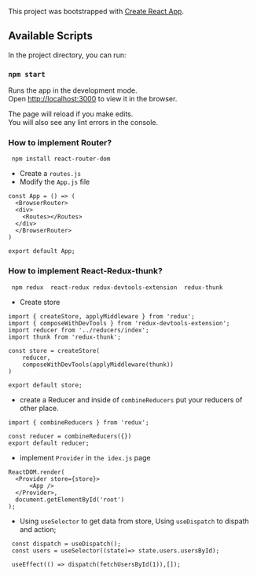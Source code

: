 This project was bootstrapped with [Create React App](https://github.com/facebook/create-react-app).

## Available Scripts

In the project directory, you can run:

### `npm start`

Runs the app in the development mode.<br />
Open [http://localhost:3000](http://localhost:3000) to view it in the browser.

The page will reload if you make edits.<br />
You will also see any lint errors in the console.

### How to implement Router?

``` npm install react-router-dom```

* Create a `routes.js`
* Modify the `App.js` file
``` 
const App = () => (
  <BrowserRouter>
  <div>
    <Routes></Routes>
  </div>
  </BrowserRouter>
)

export default App;
```

### How to implement React-Redux-thunk?

` npm redux  react-redux redux-devtools-extension  redux-thunk`

* Create store 
```
import { createStore, applyMiddleware } from 'redux';
import { composeWithDevTools } from 'redux-devtools-extension';
import reducer from '../reducers/index';
import thunk from 'redux-thunk';

const store = createStore(
    reducer,
    composeWithDevTools(applyMiddleware(thunk))
)

export default store;

```
* create a Reducer and inside of `combineReducers` put your reducers of other place. 

```
import { combineReducers } from 'redux';

const reducer = combineReducers({})
export default reducer;
```
* implement `Provider` in `the idex.js` page
```
ReactDOM.render(
  <Provider store={store}>
      <App />
  </Provider>,
  document.getElementById('root')
);
```
* Using `useSelector` to get data from store, Using  `useDispatch` to dispath and action;
```
 const dispatch = useDispatch();
 const users = useSelector((state)=> state.users.usersById);
 
 useEffect(() => dispatch(fetchUsersById(1)),[]);
```






